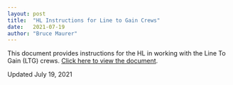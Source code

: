 ```yaml
---
layout: post
title:  "HL Instructions for Line to Gain Crews"
date:   2021-07-19
author: "Bruce Maurer"
---
```


This document provides instructions for the HL in working with the Line To Gain
(LTG) crews. [Click here to view the document](https://storage.googleapis.com/ohsaa-websites/mechanics/2021-hl-instructions-for-ltg-crews.pdf).

Updated July 19, 2021
